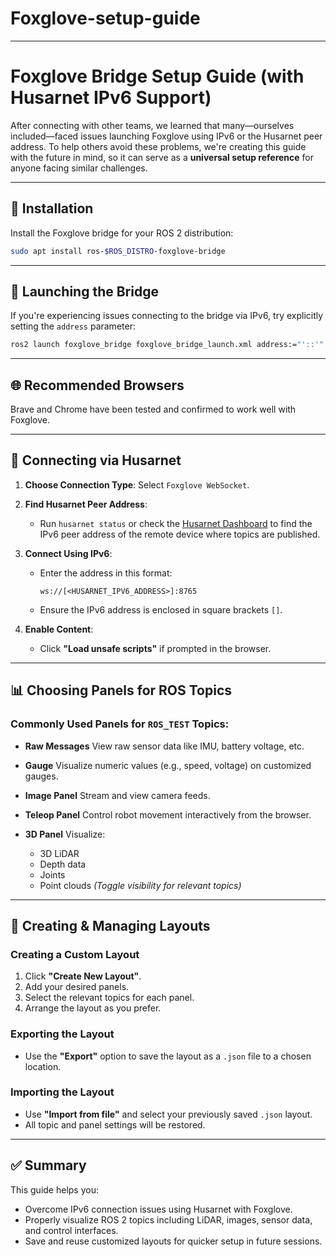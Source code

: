 # Foxglove-setup-guide
---

# Foxglove Bridge Setup Guide (with Husarnet IPv6 Support)

After connecting with other teams, we learned that many—ourselves included—faced issues launching Foxglove using IPv6 or the Husarnet peer address. To help others avoid these problems, we're creating this guide with the future in mind, so it can serve as a **universal setup reference** for anyone facing similar challenges.

---

## 🚀 Installation

Install the Foxglove bridge for your ROS 2 distribution:

```bash
sudo apt install ros-$ROS_DISTRO-foxglove-bridge
````

---

## 🔧 Launching the Bridge

If you're experiencing issues connecting to the bridge via IPv6, try explicitly setting the `address` parameter:

```bash
ros2 launch foxglove_bridge foxglove_bridge_launch.xml address:="'::'"
```

---

## 🌐 Recommended Browsers

Brave and Chrome have been tested and confirmed to work well with Foxglove.

---

## 🔌 Connecting via Husarnet

1. **Choose Connection Type**: Select `Foxglove WebSocket`.

2. **Find Husarnet Peer Address**:

   * Run `husarnet status` or check the [Husarnet Dashboard](https://app.husarnet.com/) to find the IPv6 peer address of the remote device where topics are published.

3. **Connect Using IPv6**:

   * Enter the address in this format:

     ```
     ws://[<HUSARNET_IPV6_ADDRESS>]:8765
     ```
   * Ensure the IPv6 address is enclosed in square brackets `[]`.

4. **Enable Content**:

   * Click **"Load unsafe scripts"** if prompted in the browser.

---

## 📊 Choosing Panels for ROS Topics

### Commonly Used Panels for `ROS_TEST` Topics:

* **Raw Messages**
  View raw sensor data like IMU, battery voltage, etc.

* **Gauge**
  Visualize numeric values (e.g., speed, voltage) on customized gauges.

* **Image Panel**
  Stream and view camera feeds.

* **Teleop Panel**
  Control robot movement interactively from the browser.

* **3D Panel**
  Visualize:

  * 3D LiDAR
  * Depth data
  * Joints
  * Point clouds
    *(Toggle visibility for relevant topics)*

---

## 🧩 Creating & Managing Layouts

### Creating a Custom Layout

1. Click **"Create New Layout"**.
2. Add your desired panels.
3. Select the relevant topics for each panel.
4. Arrange the layout as you prefer.

### Exporting the Layout

* Use the **"Export"** option to save the layout as a `.json` file to a chosen location.

### Importing the Layout

* Use **"Import from file"** and select your previously saved `.json` layout.
* All topic and panel settings will be restored.

---

## ✅ Summary

This guide helps you:

* Overcome IPv6 connection issues using Husarnet with Foxglove.
* Properly visualize ROS 2 topics including LiDAR, images, sensor data, and control interfaces.
* Save and reuse customized layouts for quicker setup in future sessions.
